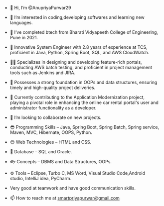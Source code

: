 - 👋 Hi, I’m @AnupriyaPurwar29
- 👀 I’m interested in coding,developing softwares and learning new languages.
- 🌱 I’ve completed btech from Bharati Vidyapeeth College of Engineering, Pune in 2021.
- 🙌 Innovative System Engineer with 2.8 years of experience at TCS, proficient in Java, Python, Spring Boot, SQL, and AWS CloudWatch.
- 👩‍💻 Specializes in designing and developing feature-rich portals, conducting AWS batch testing, and proficient in project management tools such as Jenkins and JIRA.
- 🤩 Possesses a strong foundation in OOPs and data structures, ensuring timely and high-quality project deliveries.
- 🏢 Currently contributing to the Application Modernization project, playing a pivotal role in enhancing the online car rental portal's user and administrator functionality as a developer.
- 💞️ I’m looking to collaborate on new projects.
- 😎 Programming Skills – 	 Java, Spring Boot, Spring Batch, Spring service, Maven, MVC, Hibernate, OOPS, Python.
- 😊	Web Technologies   – 	 HTML and CSS.
- 🙂 Database	           – 	 SQL and Oracle.
- 👓 Concepts                  –	 DBMS and Data Structures, OOPs.
- ⚙️	 Tools                         – 	 Eclipse, Turbo C, MS Word, Visual Studio Code,Android studio, IntelliJ idea, PyCharm.
- Very good at teamwork and have good communication skills.

- 📫 How to reach me at smartpriyapurwar@gmail.com

<!---
AnupriyaPurwar29/AnupriyaPurwar29 is a ✨ special ✨ repository because its `README.md` (this file) appears on your GitHub profile.
You can click the Preview link to take a look at your changes.
--->
